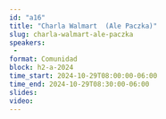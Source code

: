 ```yaml
---
id: "a16"
title: "Charla Walmart  (Ale Paczka)"
slug: charla-walmart-ale-paczka
speakers:
 - 
format: Comunidad
block: h2-a-2024
time_start: 2024-10-29T08:00:00-06:00
time_end: 2024-10-29T08:30:00-06:00
slides: 
video: 
---
```


